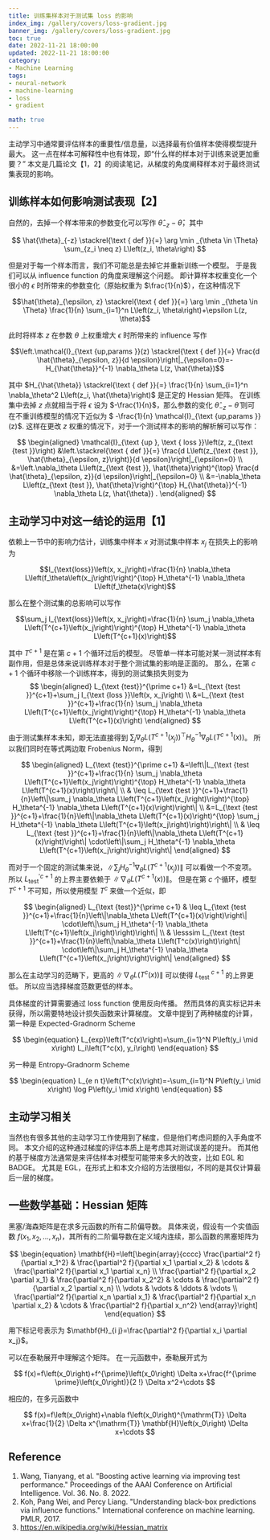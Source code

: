 ```yaml
---
title: 训练集样本对于测试集 loss 的影响
index_img: /gallery/covers/loss-gradient.jpg
banner_img: /gallery/covers/loss-gradient.jpg
toc: true
date: 2022-11-21 18:00:00
updated: 2022-11-21 18:00:00
category:
- Machine Learning
tags:
- neural-network
- machine-learning
- loss
- gradient

math: true
---
```

<!-- omit in toc -->

主动学习中通常要评估样本的重要性/信息量，以选择最有价值样本使得模型提升最大。
这一点在样本可解释性中也有体现，即“什么样的样本对于训练来说更加重要？”
本文是几篇论文【1，2】的阅读笔记，从梯度的角度阐释样本对于最终测试集表现的影响。

<!-- more -->

## 训练样本如何影响测试表现【2】

自然的，去掉一个样本带来的参数变化可以写作 $\hat{\theta}_{-z}-\hat{\theta}$，其中

$$
\hat{\theta}_{-z} \stackrel{\text { def }}{=} \arg \min _{\theta \in \Theta} \sum_{z_i \neq z} L\left(z_i, \theta\right)
$$

但是对于每一个样本而言，我们不可能总是去掉它并重新训练一个模型。
于是我们可以从 influence function 的角度来理解这个问题。
即计算样本权重变化一个很小的 $\epsilon$ 时所带来的参数变化（原始权重为 $\frac{1}{n}$），在这种情况下

$$\hat{\theta}_{\epsilon, z} \stackrel{\text { def }}{=} \arg \min _{\theta \in \Theta} \frac{1}{n} \sum_{i=1}^n L\left(z_i, \theta\right)+\epsilon L(z, \theta)$$

此时将样本 $z$ 在参数 $\theta$ 上权重增大 $\epsilon$ 时所带来的 influence 写作

$$\left.\mathcal{I}_{\text {up,params }}(z) \stackrel{\text { def }}{=} \frac{d \hat{\theta}_{\epsilon, z}}{d \epsilon}\right|_{\epsilon=0}=-H_{\hat{\theta}}^{-1} \nabla_\theta L(z, \hat{\theta})$$

其中 $H_{\hat{\theta}} \stackrel{\text { def }}{=} \frac{1}{n} \sum_{i=1}^n \nabla_\theta^2 L\left(z_i, \hat{\theta}\right)$ 是正定的 Hessian 矩阵。
在训练集中去掉 $z$ 点就相当于将 $\epsilon$ 设为 $-\frac{1}{n}$，那么参数的变化 $\hat{\theta}_{-z}-\hat{\theta}$ 则可在不重训练模型的情况下近似为 $ -\frac{1}{n} \mathcal{I}_{\text {up,params }}(z)$.
这样在更改 $z$ 权重的情况下，对于一个测试样本的影响的解析解可以写作：

$$
\begin{aligned} \mathcal{I}_{\text {up }, \text { loss }}\left(z, z_{\text {test }}\right) &\left.\stackrel{\text { def }}{=} \frac{d L\left(z_{\text {test }}, \hat{\theta}_{\epsilon, z}\right)}{d \epsilon}\right|_{\epsilon=0} \\ &=\left.\nabla_\theta L\left(z_{\text {test }}, \hat{\theta}\right)^{\top} \frac{d \hat{\theta}_{\epsilon, z}}{d \epsilon}\right|_{\epsilon=0} \\ &=-\nabla_\theta L\left(z_{\text {test }}, \hat{\theta}\right)^{\top} H_{\hat{\theta}}^{-1} \nabla_\theta L(z, \hat{\theta}) . \end{aligned}
$$

## 主动学习中对这一结论的运用【1】

依赖上一节中的影响力估计，训练集中样本 $x$ 对测试集中样本 $x_j$ 在损失上的影响为

$$I_{\text{loss}}\left(x, x_j\right)=\frac{1}{n} \nabla_\theta L\left(f_\theta\left(x_j\right)\right)^{\top} H_\theta^{-1} \nabla_\theta L\left(f_\theta(x)\right)$$

那么在整个测试集的总影响可以写作

$$\sum_j I_{\text{loss}}\left(x, x_j\right)=\frac{1}{n} \sum_j \nabla_\theta L\left(T^{c+1}\left(x_j\right)\right)^{\top} H_\theta^{-1} \nabla_\theta L\left(T^{c+1}(x)\right)$$

其中 $T^{c+1}$ 是在第 $c+1$ 个循环过后的模型。
尽管单一样本可能对某一测试样本有副作用，但是总体来说训练样本对于整个测试集的影响是正面的。
那么，在第 $c+1$ 个循环中移除一个训练样本，得到的测试集损失则变为
$$
\begin{aligned} L_{\text {test}}^{\prime c+1} &=L_{\text {test }}^{c+1}+\sum_j I_{\text {loss }}\left(x, x_j\right) \\ &=L_{\text {test }}^{c+1}+\frac{1}{n} \sum_j \nabla_\theta L\left(T^{c+1}\left(x_j\right)\right)^{\top} H_\theta^{-1} \nabla_\theta L\left(T^{c+1}(x)\right) \end{aligned}
$$

由于测试集样本未知，即无法直接得到 $\sum_j \nabla_\theta L\left(T^{c+1}\left(x_j\right)\right)^{\top} H_\theta^{-1} \nabla_\theta L\left(T^{c+1}(x)\right)$。
所以我们同时在等式两边取 Frobenius Norm，得到

$$
\begin{aligned} L_{\text {test}}^{\prime c+1} &=\left\|L_{\text {test }}^{c+1}+\frac{1}{n} \sum_j \nabla_\theta L\left(T^{c+1}\left(x_j\right)\right)^{\top} H_\theta^{-1} \nabla_\theta L\left(T^{c+1}(x)\right)\right\| \\ & \leq L_{\text {test }}^{c+1}+\frac{1}{n}\left\|\sum_j \nabla_\theta L\left(T^{c+1}\left(x_j\right)\right)^{\top} H_\theta^{-1} \nabla_\theta L\left(T^{c+1}(x)\right)\right\| \\ &=L_{\text {test }}^{c+1}+\frac{1}{n}\left\|\nabla_\theta L\left(T^{c+1}(x)\right)^{\top} \sum_j H_\theta^{-1} \nabla_\theta L\left(T^{c+1}\left(x_j\right)\right)\right\| \\ & \leq L_{\text {test }}^{c+1}+\frac{1}{n}\left\|\nabla_\theta L\left(T^{c+1}(x)\right)\right\| \cdot\left\|\sum_j H_\theta^{-1} \nabla_\theta L\left(T^{c+1}\left(x_j\right)\right)\right\| \end{aligned}
$$

而对于一个固定的测试集来说，$\left\|\sum_j H_\theta^{-1} \nabla_\theta L\left(T^{c+1}\left(x_j\right)\right)\right\|$ 可以看做一个不变项。
所以 $L_{\text {test}}^{\prime c+1}$ 的上界主要依赖于 $\left\|\nabla_\theta L\left(T^{c+1}(x)\right)\right\|$。
但是在第 $c$ 个循环，模型 $T^{c+1}$ 不可知，所以使用模型 $T^{c}$ 来做一个近似，即

$$
\begin{aligned} L_{\text {test}}^{\prime c+1} & \leq L_{\text {test }}^{c+1}+\frac{1}{n}\left\|\nabla_\theta L\left(T^{c+1}(x)\right)\right\| \cdot\left\|\sum_j H_\theta^{-1} \nabla_\theta L\left(T^{c+1}\left(x_j\right)\right)\right\| \\ & \lesssim L_{\text {test }}^{c+1}+\frac{1}{n}\left\|\nabla_\theta L\left(T^c(x)\right)\right\| \cdot\left\|\sum_j H_\theta^{-1} \nabla_\theta L\left(T^{c+1}\left(x_j\right)\right)\right\| \end{aligned}
$$

那么在主动学习的范畴下，更高的 $\left\|\nabla_\theta L\left(T^{c}(x)\right)\right\|$ 可以使得 $L_{\text {test }}^{c+1}$ 的上界更低。
所以应当选择梯度范数更低的样本。

具体梯度的计算需要通过 loss function 使用反向传播。
然而具体的真实标记并未获得，所以需要特地设计损失函数来计算梯度。
文章中提到了两种梯度的计算，第一种是 Expected-Gradnorm Scheme

$$
\begin{equation}
L_{exp}\left(T^c(x)\right)=\sum_{i=1}^N P\left(y_i \mid x\right) L_i\left(T^c(x), y_i\right)
\end{equation}
$$

另一种是 Entropy-Gradnorm Scheme

$$
\begin{equation}
L_{e n t}\left(T^c(x)\right)=-\sum_{i=1}^N P\left(y_i \mid x\right) \log P\left(y_i \mid x\right)
\end{equation}
$$

## 主动学习相关

当然也有很多其他的主动学习工作使用到了梯度，但是他们考虑问题的入手角度不同。
本文介绍的这种通过梯度的评估本质上是考虑其对测试误差的提升。
而其他的基于梯度方法通常是来评估样本对模型可能带来多大的改变，比如 EGL 和 BADGE。
尤其是 EGL，在形式上和本文介绍的方法很相似，不同的是其仅计算最后一层的梯度。

## 一些数学基础：Hessian 矩阵

黑塞/海森矩阵是在求多元函数的所有二阶偏导数。
具体来说，假设有一个实值函数 $f\left(x_1, x_2, \ldots, x_n\right)$，其所有的二阶偏导数在定义域内连续，那么函数的黑塞矩阵为

$$
\begin{equation}
\mathbf{H}=\left[\begin{array}{cccc}
\frac{\partial^2 f}{\partial x_1^2} & \frac{\partial^2 f}{\partial x_1 \partial x_2} & \cdots & \frac{\partial^2 f}{\partial x_1 \partial x_n} \\
\frac{\partial^2 f}{\partial x_2 \partial x_1} & \frac{\partial^2 f}{\partial x_2^2} & \cdots & \frac{\partial^2 f}{\partial x_2 \partial x_n} \\
\vdots & \vdots & \ddots & \vdots \\
\frac{\partial^2 f}{\partial x_n \partial x_1} & \frac{\partial^2 f}{\partial x_n \partial x_2} & \cdots & \frac{\partial^2 f}{\partial x_n^2}
\end{array}\right]
\end{equation}
$$

用下标记号表示为 $\mathbf{H}_{i j}=\frac{\partial^2 f}{\partial x_i \partial x_j}$。

可以在泰勒展开中理解这个矩阵。
在一元函数中，泰勒展开式为

$$
f(x)=f\left(x_0\right)+f^{\prime}\left(x_0\right) \Delta x+\frac{f^{\prime \prime}\left(x_0\right)}{2 !} \Delta x^2+\cdots
$$

相应的，在多元函数中

$$
f(x)=f\left(x_0\right)+\nabla f\left(x_0\right)^{\mathrm{T}} \Delta x+\frac{1}{2} \Delta x^{\mathrm{T}} \mathbf{H}\left(x_0\right) \Delta x+\cdots
$$

## Reference
1. Wang, Tianyang, et al. "Boosting active learning via improving test performance." Proceedings of the AAAI Conference on Artificial Intelligence. Vol. 36. No. 8. 2022.
2. Koh, Pang Wei, and Percy Liang. "Understanding black-box predictions via influence functions." International conference on machine learning. PMLR, 2017.
3. https://en.wikipedia.org/wiki/Hessian_matrix